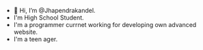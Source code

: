 - 👋 Hi, I’m @Jhapendrakandel.
- I'm High School Student.
- I'm a programmer currnet working for developing own advanced website.
- I'm a teen ager.
